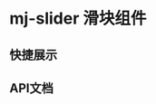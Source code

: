 <script setup>
import quickShow from './components/quickShow.vue'
import propsBody from './data/propsBody'
</script>

# mj-slider 滑块组件

## 快捷展示
<quickShow />

## API文档
<props-table descriptType="Props" :propsBody="propsBody" />
